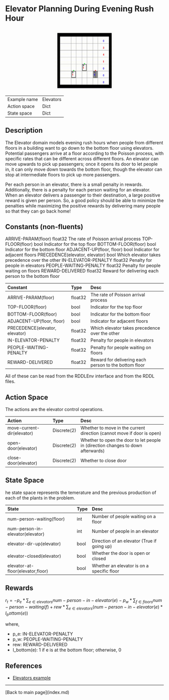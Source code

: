 <p style="font-size:25px;text-align:left"><b>Elevator Planning During Evening Rush Hour</b></p>

<div style="width:100%;text-align:center;">
  <a href="images/elevator2.gif">
    <img src="images/elevator2.gif" height="190" width="190" />
  </a>
</div>

|       |      |
|:------------------|:------------|
| Example name     | Elevators  |
| Action space      | Dict        |
| State space       | Dict        |



## Description

The Elevator domain models evening rush hours when people from different floors in a building want to go down to the bottom floor using elevators. 
Potential passengers arrive at a floor according to the Poisson process, with specific rates that can be different across different floors. 
An elevator can move upwards to pick up passengers; once it opens its door to let people in, it can only move down towards the bottom floor,
though the elevator can stop at intermediate floors to pick up more passengers.

Per each person in an elevator, there is a small penalty in rewards.  Additionally, there is a penalty for each person waiting for an elevator.  
When an elevator delivers a passenger to their destination, a large positive reward is given per person. 
So, a good policy should be able to minimize the penalties while maximizing the positive rewards by delivering many people so that they can go back home!

## Constants (non-fluents)

ARRIVE-PARAM(floor) float32 The rate of Poisson arrival process
TOP-FLOOR(floor) bool Indicator for the top floor
BOTTOM-FLOOR(floor) bool Indicator for the bottom floor
ADJACENT-UP(floor, floor) bool Indicator for adjacent floors
PRECEDENCE(elevator, elevator) bool Which elevator takes precedence over the other
IN-ELEVATOR-PENALTY float32 Penalty for people in elevators
PEOPLE-WAITING-PENALTY float32 Penalty for people waiting on floors
REWARD-DELIVERED float32 Reward for delivering each person to the bottom floor


| Constant                       | Type             |  Desc                                                    |
|:-------------------------------|:-----------------|:---------------------------------------------------------|
| ARRIVE-PARAM(floor)            | float32          |   The rate of Poisson arrival process                    |
| TOP-FLOOR(floor)               | bool             |   Indicator for the top floor                            |
| BOTTOM-FLOOR(floor)            | bool             |   Indicator for the bottom floor                         |
| ADJACENT-UP(floor, floor)      | bool             |   Indicator for adjacent floors                          |
| PRECEDENCE(elevator, elevator) | float32          |   Which elevator takes precedence over the other         |
| IN-ELEVATOR-PENALTY            | float32          |   Penalty for people in elevators                        |
| PEOPLE-WAITING-PENALTY         | float32          |   Penalty for people waiting on floors                   |
| REWARD-DELIVERED               | float32          |   Reward for delivering each person to the bottom floor  |

All of these can be read from the RDDLEnv interface and from the RDDL files.

## Action Space

The actions are the elevator control operations.

| Action                     | Type             |  Desc                                                                             |
|:---------------------------|:-----------------|:----------------------------------------------------------------------------------|
| move-current-dir(elevator) | Discrete(2)      |  Whether to move in the current direction (cannot move if door is open)           |
| open-door(elevator)        | Discrete(2)      |  Whether to open the door to let people in (direction changes to down afterwards) |
| close-door(elevator)       | Discrete(2)      |  Whether to close door                                                            |


## State Space

he state space represents the temerature and the previous production of each of the plants in the problem.

| State                               | Type         |  Desc                                          |
|:------------------------------------|:-------------|:-----------------------------------------------|
| num-person-waiting(floor)           | int          | Number of people waiting on a floor            |
| num-person-in-elevator(elevator)    | int          | Number of people in an elevator                |
| elevator-dir-up(elevator)           | bool         | Direction of an elevator (True if going up)    |
| elevator-closed(elevator)           | bool         | Whether the door is open or closed             |
| elevator-at-floor(elevator,floor)   | bool         | Whether an elevator is on a specific floor     |               



## Rewards

$r_t = - p_e * \sum_{e \in elevators} num-person-in-elevator(e) - p_w * \sum_{f \in floors} num-person-waiting(f) + rew * \sum_{e \in elevators} (num-person-in-elevator(e) * I_bottom(e))$

where,

- p_e: IN-ELEVATOR-PENALTY
- p_w: PEOPLE-WAITING-PENALTY
- rew: REWARD-DELIVERED
- I_bottom(e): 1 if e is at the bottom floor; otherwise, 0

## References
- [Elevators example](https://github.com/ataitler/pyRDDLGym/tree/main/pyRDDLGym/Examples/Elevator)


<hr>
[Back to main page](index.md)

